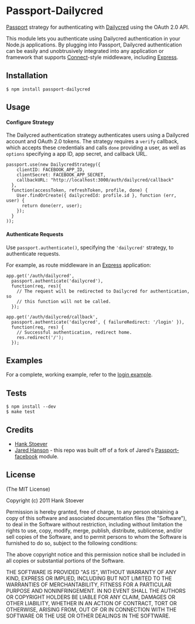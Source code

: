 # Passport-Dailycred

[Passport](http://passportjs.org/) strategy for authenticating with [Dailycred](https://www.dailycred.com/)
using the OAuth 2.0 API.

This module lets you authenticate using Dailycred authentication in your Node.js applications.
By plugging into Passport, Dailycred authentication can be easily and
unobtrusively integrated into any application or framework that supports
[Connect](http://www.senchalabs.org/connect/)-style middleware, including
[Express](http://expressjs.com/).

## Installation

    $ npm install passport-dailycred

## Usage

#### Configure Strategy

The Dailycred authentication strategy authenticates users using a Dailycred
account and OAuth 2.0 tokens.  The strategy requires a `verify` callback, which
accepts these credentials and calls `done` providing a user, as well as
`options` specifying a app ID, app secret, and callback URL.

    passport.use(new DailycredStrategy({
        clientID: FACEBOOK_APP_ID,
        clientSecret: FACEBOOK_APP_SECRET,
        callbackURL: "http://localhost:3000/auth/dailycred/callback"
      },
      function(accessToken, refreshToken, profile, done) {
        User.findOrCreate({ dailycredId: profile.id }, function (err, user) {
          return done(err, user);
        });
      }
    ));

#### Authenticate Requests

Use `passport.authenticate()`, specifying the `'dailycred'` strategy, to
authenticate requests.

For example, as route middleware in an [Express](http://expressjs.com/)
application:

    app.get('/auth/dailycred',
      passport.authenticate('dailycred'),
      function(req, res){
        // The request will be redirected to Dailycred for authentication, so
        // this function will not be called.
      });

    app.get('/auth/dailycred/callback',
      passport.authenticate('dailycred', { failureRedirect: '/login' }),
      function(req, res) {
        // Successful authentication, redirect home.
        res.redirect('/');
      });



## Examples

For a complete, working example, refer to the [login example](https://github.com/hstove/passport-dailycred/tree/master/examples/login).

## Tests

    $ npm install --dev
    $ make test


## Credits

  - [Hank Stoever](http://github.com/hstove)
  - [Jared Hanson](http://github.com/jaredhanson) - this repo was built off of a fork of Jared's [Passport-facebook](https://github.com/jaredhanson/passport-facebook) module.

## License

(The MIT License)

Copyright (c) 2011 Hank Stoever

Permission is hereby granted, free of charge, to any person obtaining a copy of
this software and associated documentation files (the "Software"), to deal in
the Software without restriction, including without limitation the rights to
use, copy, modify, merge, publish, distribute, sublicense, and/or sell copies of
the Software, and to permit persons to whom the Software is furnished to do so,
subject to the following conditions:

The above copyright notice and this permission notice shall be included in all
copies or substantial portions of the Software.

THE SOFTWARE IS PROVIDED "AS IS", WITHOUT WARRANTY OF ANY KIND, EXPRESS OR
IMPLIED, INCLUDING BUT NOT LIMITED TO THE WARRANTIES OF MERCHANTABILITY, FITNESS
FOR A PARTICULAR PURPOSE AND NONINFRINGEMENT. IN NO EVENT SHALL THE AUTHORS OR
COPYRIGHT HOLDERS BE LIABLE FOR ANY CLAIM, DAMAGES OR OTHER LIABILITY, WHETHER
IN AN ACTION OF CONTRACT, TORT OR OTHERWISE, ARISING FROM, OUT OF OR IN
CONNECTION WITH THE SOFTWARE OR THE USE OR OTHER DEALINGS IN THE SOFTWARE.
